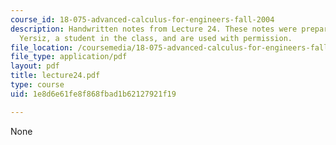 ```yaml
---
course_id: 18-075-advanced-calculus-for-engineers-fall-2004
description: Handwritten notes from Lecture 24. These notes were prepared by Melike
  Yersiz, a student in the class, and are used with permission.
file_location: /coursemedia/18-075-advanced-calculus-for-engineers-fall-2004/1e8d6e61fe8f868fbad1b62127921f19_lecture24.pdf
file_type: application/pdf
layout: pdf
title: lecture24.pdf
type: course
uid: 1e8d6e61fe8f868fbad1b62127921f19

---
```

None